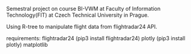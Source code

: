 Semestral project on course BI-VWM at Faculty of Information Technology(FIT) at Czech Technical University in Prague.

Using R-tree to manipulate flight data from flightradar24 API.

requirements:
flightradar24 (pip3 install flightradar24)
plotly (pip3 install plotly)
matplotlib
